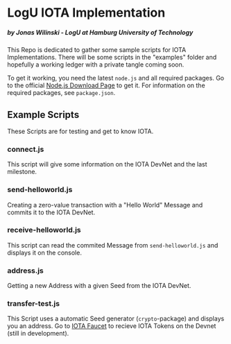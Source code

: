 # LogU IOTA Implementation
##### by Jonas Wilinski - LogU at Hamburg University of Technology

This Repo is dedicated to gather some sample scripts for IOTA Implementations. There will be some scripts in the "examples" folder and hopefully a working ledger with a private tangle coming soon.

To get it working, you need the latest `node.js` and all required packages. Go to the official [Node.js Download Page](https://nodejs.org/en/download/) to get it.
For information on the required packages, see `package.json`.

## Example Scripts
These Scripts are for testing and get to know IOTA.
### connect.js
This script will give some information on the IOTA DevNet and the last milestone.
### send-helloworld.js
Creating a zero-value transaction with a "Hello World" Message and commits it to the IOTA DevNet.
### receive-helloworld.js
This script can read the commited Message from `send-helloworld.js` and displays it on the console.
### address.js
Getting a new Address with a given Seed from the IOTA DevNet.
### transfer-test.js
This Script uses a automatic Seed generator (`crypto`-package) and displays you an address. Go to [IOTA Faucet](https://faucet.devnet.iota.org/) to recieve IOTA Tokens on the Devnet (still in development).